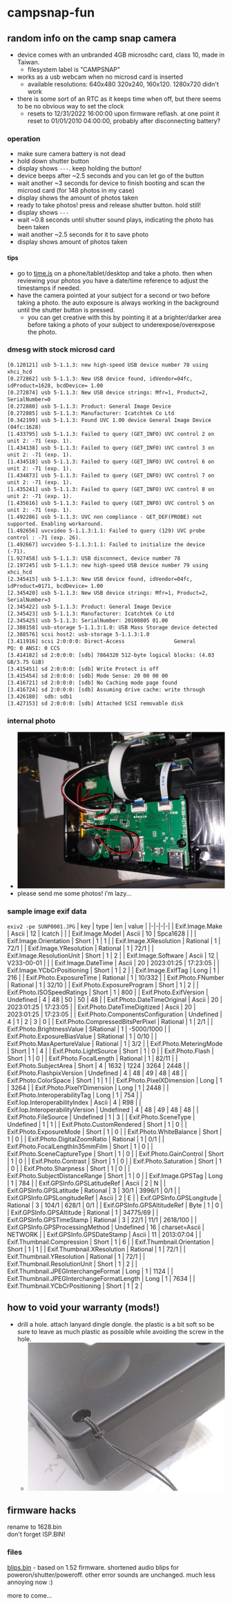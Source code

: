# campsnap-fun

## random info on the camp snap camera
* device comes with an unbranded 4GB microsdhc card, class 10, made in Taiwan.
  * filesystem label is "CAMPSNAP"
* works as a usb webcam when no microsd card is inserted
  * available resolutions: 640x480 320x240, 160x120. 1280x720 didn't work
* there is some sort of an RTC as it keeps time when off, but there seems to be no obvious way to set the clock
  * resets to 12/31/2022 16:00:00 upon firmware reflash. at one point it reset to 01/01/2010 04:00:00, probably after disconnecting battery?

### operation
* make sure camera battery is not dead
* hold down shutter button
* display shows `---`. keep holding the button!
* device beeps after ~2.5 seconds and you can let go of the button
* wait another ~3 seconds for device to finish booting and scan the microsd card (for 148 photos in my case)
* display shows the amount of photos taken
* ready to take photos! press and release shutter button. hold still!
* display shows `---`
* wait ~0.8 seconds until shutter sound plays, indicating the photo has been taken
* wait another ~2.5 seconds for it to save photo
* display shows amount of photos taken
#### tips
* go to [time.is](https://time.is) on a phone/tablet/desktop and take a photo. then when reviewing your photos you have a date/time reference to adjust the timestamps if needed.
* have the camera pointed at your subject for a second or two before taking a photo. the auto exposure is always working in the background until the shutter button is pressed.
  * you can get creative with this by pointing it at a brighter/darker area before taking a photo of your subject to underexpose/overexpose the photo.

### dmesg with stock microsd card
```
[0.120121] usb 5-1.1.3: new high-speed USB device number 78 using xhci_hcd
[0.272862] usb 5-1.1.3: New USB device found, idVendor=04fc, idProduct=1628, bcdDevice= 1.00
[0.272874] usb 5-1.1.3: New USB device strings: Mfr=1, Product=2, SerialNumber=0
[0.272880] usb 5-1.1.3: Product: General Image Device
[0.272885] usb 5-1.1.3: Manufacturer: Icatchtek Co Ltd 
[0.342199] usb 5-1.1.3: Found UVC 1.00 device General Image Device (04fc:1628)
[1.433795] usb 5-1.1.3: Failed to query (GET_INFO) UVC control 2 on unit 2: -71 (exp. 1).
[1.434138] usb 5-1.1.3: Failed to query (GET_INFO) UVC control 3 on unit 2: -71 (exp. 1).
[1.434518] usb 5-1.1.3: Failed to query (GET_INFO) UVC control 6 on unit 2: -71 (exp. 1).
[1.434873] usb 5-1.1.3: Failed to query (GET_INFO) UVC control 7 on unit 2: -71 (exp. 1).
[1.435241] usb 5-1.1.3: Failed to query (GET_INFO) UVC control 8 on unit 2: -71 (exp. 1).
[1.435616] usb 5-1.1.3: Failed to query (GET_INFO) UVC control 5 on unit 2: -71 (exp. 1).
[1.492286] usb 5-1.1.3: UVC non compliance - GET_DEF(PROBE) not supported. Enabling workaround.
[1.492656] uvcvideo 5-1.1.3:1.1: Failed to query (129) UVC probe control : -71 (exp. 26).
[1.492667] uvcvideo 5-1.1.3:1.1: Failed to initialize the device (-71).
[1.927458] usb 5-1.1.3: USB disconnect, device number 78
[2.197245] usb 5-1.1.3: new high-speed USB device number 79 using xhci_hcd
[2.345415] usb 5-1.1.3: New USB device found, idVendor=04fc, idProduct=0171, bcdDevice= 1.00
[2.345420] usb 5-1.1.3: New USB device strings: Mfr=1, Product=2, SerialNumber=3
[2.345422] usb 5-1.1.3: Product: General Image Device
[2.345423] usb 5-1.1.3: Manufacturer: Icatchtek Co Ltd 
[2.345425] usb 5-1.1.3: SerialNumber: 20100805 01.00
[2.388158] usb-storage 5-1.1.3:1.0: USB Mass Storage device detected
[2.388576] scsi host2: usb-storage 5-1.1.3:1.0
[3.411916] scsi 2:0:0:0: Direct-Access                General             PQ: 0 ANSI: 0 CCS
[3.414182] sd 2:0:0:0: [sdb] 7864320 512-byte logical blocks: (4.03 GB/3.75 GiB)
[3.415451] sd 2:0:0:0: [sdb] Write Protect is off
[3.415454] sd 2:0:0:0: [sdb] Mode Sense: 20 00 00 00
[3.416721] sd 2:0:0:0: [sdb] No Caching mode page found
[3.416724] sd 2:0:0:0: [sdb] Assuming drive cache: write through
[3.426180]  sdb: sdb1
[3.427153] sd 2:0:0:0: [sdb] Attached SCSI removable disk
```

### internal photo
* ![internals](./images/IMG_20231210_153403977.jpg)
* please send me some photos! i'm lazy...

### sample image exif data
`exiv2 -pe SUNP0001.JPG`
| key | type | len | value |
|-|-|-|-|
| Exif.Image.Make | Ascii | 12 | Icatch |  |
| Exif.Image.Model | Ascii | 10 | Spca1628 |  |
| Exif.Image.Orientation | Short | 1 | 1 |
| Exif.Image.XResolution | Rational | 1 | 72/1 |
| Exif.Image.YResolution | Rational | 1 | 72/1 |
| Exif.Image.ResolutionUnit | Short | 1 | 2 |
| Exif.Image.Software | Ascii | 12 | V233-00-01 |  |
| Exif.Image.DateTime | Ascii | 20 | 2023:01:25 | 17:23:05 |
| Exif.Image.YCbCrPositioning | Short | 1 | 2 |
| Exif.Image.ExifTag | Long | 1 | 216 |
| Exif.Photo.ExposureTime | Rational | 1 | 10/332 |
| Exif.Photo.FNumber | Rational | 1 | 32/10 |
| Exif.Photo.ExposureProgram | Short | 1 | 2 |
| Exif.Photo.ISOSpeedRatings | Short | 1 | 800 |
| Exif.Photo.ExifVersion | Undefined | 4 | 48 | 50 | 50 | 48 |
| Exif.Photo.DateTimeOriginal | Ascii | 20 | 2023:01:25 | 17:23:05 |
| Exif.Photo.DateTimeDigitized | Ascii | 20 | 2023:01:25 | 17:23:05 |
| Exif.Photo.ComponentsConfiguration | Undefined | 4 | 1 | 2 | 3 | 0 |
| Exif.Photo.CompressedBitsPerPixel | Rational | 1 | 2/1 |
| Exif.Photo.BrightnessValue | SRational | 1 | -5000/1000 |
| Exif.Photo.ExposureBiasValue | SRational | 1 | 0/10 |
| Exif.Photo.MaxApertureValue | Rational | 1 | 3/2 |
| Exif.Photo.MeteringMode | Short | 1 | 4 |
| Exif.Photo.LightSource | Short | 1 | 0 |
| Exif.Photo.Flash | Short | 1 | 0 |
| Exif.Photo.FocalLength | Rational | 1 | 82/11 |
| Exif.Photo.SubjectArea | Short | 4 | 1632 | 1224 | 3264 | 2448 |
| Exif.Photo.FlashpixVersion | Undefined | 4 | 48 | 49 | 48 | 48 |
| Exif.Photo.ColorSpace | Short | 1 | 1 |
| Exif.Photo.PixelXDimension | Long | 1 | 3264 |
| Exif.Photo.PixelYDimension | Long | 1 | 2448 |
| Exif.Photo.InteroperabilityTag | Long | 1 | 754 |
| Exif.Iop.InteroperabilityIndex | Ascii | 4 | R98 |
| Exif.Iop.InteroperabilityVersion | Undefined | 4 | 48 | 49 | 48 | 48 |
| Exif.Photo.FileSource | Undefined | 1 | 3 |
| Exif.Photo.SceneType | Undefined | 1 | 1 |
| Exif.Photo.CustomRendered | Short | 1 | 0 |
| Exif.Photo.ExposureMode | Short | 1 | 0 |
| Exif.Photo.WhiteBalance | Short | 1 | 0 |
| Exif.Photo.DigitalZoomRatio | Rational | 1 | 0/1 |
| Exif.Photo.FocalLengthIn35mmFilm | Short | 1 | 0 |
| Exif.Photo.SceneCaptureType | Short | 1 | 0 |
| Exif.Photo.GainControl | Short | 1 | 0 |
| Exif.Photo.Contrast | Short | 1 | 0 |
| Exif.Photo.Saturation | Short | 1 | 0 |
| Exif.Photo.Sharpness | Short | 1 | 0 |
| Exif.Photo.SubjectDistanceRange | Short | 1 | 0 |
| Exif.Image.GPSTag | Long | 1 | 784 |
| Exif.GPSInfo.GPSLatitudeRef | Ascii | 2 | N |
| Exif.GPSInfo.GPSLatitude | Rational | 3 | 30/1 | 3996/1 | 0/1 |
| Exif.GPSInfo.GPSLongitudeRef | Ascii | 2 | E |
| Exif.GPSInfo.GPSLongitude | Rational | 3 | 104/1 | 628/1 | 0/1 |
| Exif.GPSInfo.GPSAltitudeRef | Byte | 1 | 0 |
| Exif.GPSInfo.GPSAltitude | Rational | 1 | 34775/69 |
| Exif.GPSInfo.GPSTimeStamp | Rational | 3 | 22/1 | 11/1 | 2618/100 |
| Exif.GPSInfo.GPSProcessingMethod | Undefined | 16 | charset=Ascii | NETWORK |
| Exif.GPSInfo.GPSDateStamp | Ascii | 11 | 2013:07:04 |
| Exif.Thumbnail.Compression | Short | 1 | 6 |
| Exif.Thumbnail.Orientation | Short | 1 | 1 |
| Exif.Thumbnail.XResolution | Rational | 1 | 72/1 |
| Exif.Thumbnail.YResolution | Rational | 1 | 72/1 |
| Exif.Thumbnail.ResolutionUnit | Short | 1 | 2 |
| Exif.Thumbnail.JPEGInterchangeFormat | Long | 1 | 1124 |
| Exif.Thumbnail.JPEGInterchangeFormatLength | Long | 1 | 7634 |
| Exif.Thumbnail.YCbCrPositioning | Short | 1 | 2 |

## how to void your warranty (mods!)
* drill a hole. attach lanyard dingle dongle. the plastic is a bit soft so be sure to leave as much plastic as possible while avoiding the screw in the hole.
  * ![warranty void](./images/IMG_20231210_155133073.jpg)

## firmware hacks
rename to 1628.bin\
don't forget ISP.BIN!

### files
[blips.bin](https://raw.githubusercontent.com/prokrypt/campsnap-fun/main/fwhacks/blips.bin) - based on 1.52 firmware. shortened audio blips for poweron/shutter/poweroff. other error sounds are unchanged. much less annoying now :)


more to come...
